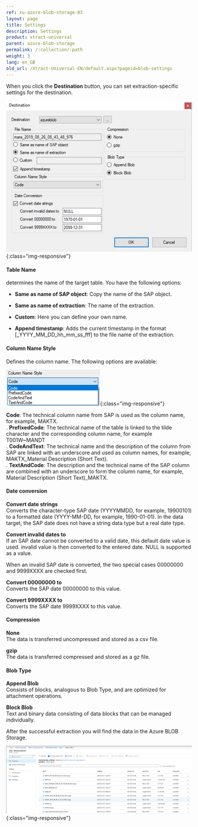 ```yaml
---
ref: xu-azure-blob-storage-03
layout: page
title: Settings
description: Settings
product: xtract-universal
parent: azure-blob-storage
permalink: /:collection/:path
weight: 3
lang: en_GB
old_url: /Xtract-Universal-EN/default.aspx?pageid=blob-settings
---
```

When you click the **Destination** button, you can set extraction-specific settings for the destination.

![xu-azure-blob-con-03](/img/content/xu-azure-blob-con-03.png){:class="img-responsive"}

#### Table Name

determines the name of the target table. You have the following options:
- **Same as name of SAP object**: Copy the name of the SAP object.
- **Same as name of extraction**: The name of the extraction.
- **Custom**: Here you can define your own name.  

- **Append timestamp**: Adds the current timestamp in the format [_YYYY_MM_DD_hh_mm_ss_fff] to the file name of the extraction.

#### Column Name Style

Defines the column name. The following options are available: 

![Ex-Spec-Settings-Makt-ColumnName](/img/content/column_name_style_options.png){:class="img-responsive"}

**Code**: The technical column name from SAP is used as the column name, for example, MAKTX.<br>.
**PrefixedCode**: The technical name of the table is linked to the tilde character and the corresponding column name, for example T001W~MANDT<br>.
**CodeAndText**: The technical name and the description of the column from SAP are linked with an underscore and used as column names, for example, MAKTX_Material Description (Short Text).<br>.
**TextAndCode**: The description and the technical name of the SAP column are combined with an underscore to form the column name, for example, Material Description (Short Text)_MAKTX.

#### Date conversion

**Convert date strings**<br>
Converts the character-type SAP date (YYYYMMDD, for example, 19900101) to a formatted date (YYYY-MM-DD, for example, 1990-01-01). In the data target, the SAP date does not have a string data type but a real date type.

**Convert invalid dates to**<br>
If an SAP date cannot be converted to a valid date, this default date value is used.
invalid value is then converted to the entered date. NULL is supported as a value.

When an invalid SAP date is converted, the two special cases 00000000 and 9999XXXX are checked first.

**Convert 00000000 to**<br>
Converts the SAP date 00000000 to this value.

**Convert 9999XXXX to**<br>
Converts the SAP date 9999XXXX to this value.

#### Compression

**None**<br>
The data is transferred uncompressed and stored as a csv file.

**gzip**<br>
The data is transferred compressed and stored as a gz file. 

#### Blob Type

**Append Blob**<br>
Consists of blocks, analogous to Blob Type, and are optimized for attachment operations.

**Block Blob**<br>
Text and binary data consisting of data blocks that can be managed individually.



After the successful extraction you will find the data in the Azure BLOB Storage.

![azure-blob-file-gz](/img/content/azure-blob-file-gz.png){:class="img-responsive"}


